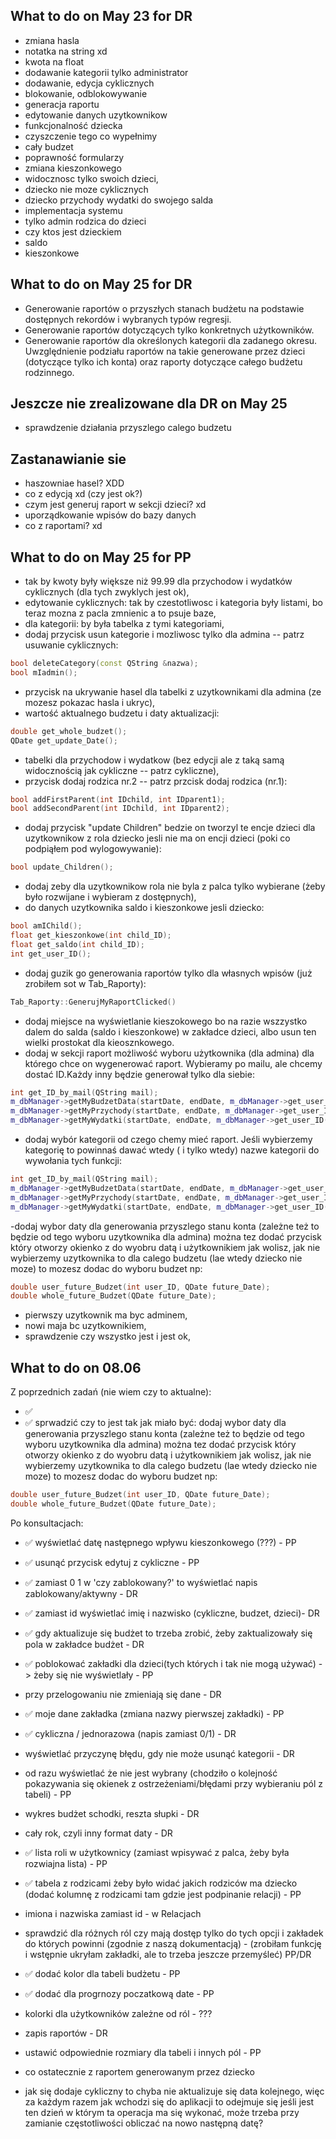 ## What to do on May 23 for DR
- zmiana hasla
- notatka na string xd
- kwota na float
- dodawanie kategorii tylko administrator
- dodawanie, edycja cyklicznych
- blokowanie, odblokowywanie
- generacja raportu
- edytowanie danych uzytkownikow
- funkcjonalność dziecka
- czyszczenie tego co wypełnimy
- cały budzet
- poprawność formularzy
- zmiana kieszonkowego
- widocznosc tylko swoich dzieci,
- dziecko nie moze cyklicznych
- dziecko przychody wydatki do swojego salda
- implementacja systemu
- tylko admin rodzica do dzieci
- czy ktos jest dzieckiem
- saldo
- kieszonkowe

## What to do on May 25 for DR
- Generowanie raportów o przyszłych stanach budżetu na podstawie dostępnych rekordów i wybranych typów regresji.
- Generowanie raportów dotyczących tylko konkretnych użytkowników. 
- Generowanie raportów dla określonych kategorii dla zadanego okresu. Uwzględnienie podziału raportów na takie generowane przez dzieci (dotyczące tylko ich konta) oraz raporty dotyczące całego budżetu rodzinnego. 


## Jeszcze nie zrealizowane dla DR on May 25
- sprawdzenie działania przyszlego calego budzetu


## Zastanawianie sie
- haszowniae hasel? XDD
- co z edycją xd (czy jest ok?)
- czym jest generuj raport w sekcji dzieci? xd
- uporządkowanie wpisów do bazy danych
- co z raportami? xd 

## What to do on May 25 for PP
- tak by kwoty były większe niż 99.99 dla przychodow i wydatków cyklicznych (dla tych zwyklych jest ok),
- edytowanie cyklicznych: tak by czestotliwosc i kategoria były listami, bo teraz mozna z pacla zmnienic a to psuje baze,
- dla kategorii: by była tabelka z tymi kategoriami,
- dodaj przycisk usun kategorie i mozliwosc tylko dla admina -- patrz usuwanie cyklicznych:
```cpp
bool deleteCategory(const QString &nazwa);
bool mIadmin();
```
- przycisk na ukrywanie hasel dla tabelki z uzytkownikami dla admina (ze mozesz pokazac hasla i ukryc),
- wartość aktualnego budzetu i daty aktualizacji:
```cpp
double get_whole_budzet();
QDate get_update_Date();
```
- tabelki dla przychodow i wydatkow (bez edycji ale z taką samą widocznością jak cykliczne -- patrz cykliczne),
- przycisk dodaj rodzica nr.2 -- patrz przcisk dodaj rodzica (nr.1):
```cpp
bool addFirstParent(int IDchild, int IDparent1);
bool addSecondParent(int IDchild, int IDparent2);
```
- dodaj przycisk "update Children" bedzie on tworzyl te encje dzieci dla uzytkownikow z rola dziecko jesli nie ma on encji dzieci (poki co podpiąłem pod wylogowywanie):
```cpp
bool update_Children();
```
- dodaj zeby dla uzytkownikow rola nie byla z palca tylko wybierane (żeby było rozwijane i wybieram z dostępnych),
- do danych uzytkownika saldo i kieszonkowe jesli dziecko:
```cpp
bool amIChild();
float get_kieszonkowe(int child_ID);
float get_saldo(int child_ID);
int get_user_ID();
```
- dodaj guzik go generowania raportów tylko dla własnych wpisów (już zrobiłem sot w Tab_Raporty):
```cpp
Tab_Raporty::GenerujMyRaportClicked()
```
- dodaj miejsce na wyświetlanie kieszokowego bo na razie wszzystko dalem do salda (saldo i kieszonkowe) w zakładce dzieci, albo usun ten wielki prostokat dla kieosznkowego.
- dodaj w sekcji raport możliwość wyboru użytkownika (dla admina) dla którego chce on wygenerować raport. Wybieramy po mailu, ale chcemy dostać ID.Każdy inny będzie generował tylko dla siebie:
```cpp
int get_ID_by_mail(QString mail);
m_dbManager->getMyBudzetData(startDate, endDate, m_dbManager->get_user_ID());
m_dbManager->getMyPrzychody(startDate, endDate, m_dbManager->get_user_ID()); 
m_dbManager->getMyWydatki(startDate, endDate, m_dbManager->get_user_ID());
```
- dodaj wybór kategorii od czego chemy mieć raport. Jeśli wybierzemy kategorię to powinnaś dawać wtedy ( i tylko wtedy) nazwe kategorii do wywołania tych funkcji:
```cpp
int get_ID_by_mail(QString mail);
m_dbManager->getMyBudzetData(startDate, endDate, m_dbManager->get_user_ID(),"Pensja");
m_dbManager->getMyPrzychody(startDate, endDate, m_dbManager->get_user_ID(),"Pensja"); 
m_dbManager->getMyWydatki(startDate, endDate, m_dbManager->get_user_ID(),"Pensja");
```
-dodaj wybor daty dla generowania przyszlego stanu konta (zależne też to będzie od tego wyboru uzytkownika dla admina) można tez dodać przycisk który otworzy okienko z do wyobru datą i użytkownikiem jak wolisz, jak nie wybierzemy uzytkownika to dla calego budzetu (lae wtedy dziecko nie moze) to mozesz dodac do wyboru budzet np:
```cpp
double user_future_Budzet(int user_ID, QDate future_Date);
double whole_future_Budzet(QDate future_Date);
```
- pierwszy uzytkownik ma byc adminem,
- nowi maja bc uzytkownikiem,
- sprawdzenie czy wszystko jest i jest ok,


## What to do on 08.06
 Z poprzednich zadań (nie wiem czy to aktualne):
 
- ✅ 
- ✅ sprwadzić czy to jest tak jak miało być: dodaj wybor daty dla generowania przyszlego stanu konta (zależne też to będzie od tego wyboru uzytkownika dla admina) można tez dodać przycisk który otworzy okienko z do wyobru datą i użytkownikiem jak wolisz, jak nie wybierzemy uzytkownika to dla calego budzetu (lae wtedy dziecko nie moze) to mozesz dodac do wyboru budzet np:
```cpp
double user_future_Budzet(int user_ID, QDate future_Date);
double whole_future_Budzet(QDate future_Date);
```
Po konsultacjach: 

- ✅ wyświetlać datę następnego wpływu kieszonkowego (???) - PP
- ✅ usunąć przycisk edytuj z cykliczne - PP
- ✅ zamiast 0 1 w 'czy zablokowany?' to wyświetlać napis zablokowany/aktywny - DR
- ✅ zamiast id wyświetlać imię i nazwisko (cykliczne, budzet, dzieci)- DR
- ✅ gdy aktualizuje się budżet to trzeba zrobić, żeby zaktualizowały się pola w zakładce budżet - DR
- ✅ poblokować zakładki dla dzieci(tych których i tak nie mogą używać)  -> żeby się nie wyświetlały - PP
- przy przelogowaniu nie zmieniają się dane - DR
- ✅ moje dane zakładka (zmiana nazwy pierwszej zakładki) - PP
- ✅ cykliczna / jednorazowa (napis zamiast 0/1) - DR
- wyświetlać przyczynę błędu, gdy nie może usunąć kategorii - DR
- od razu wyświetlać że nie jest wybrany (chodziło o kolejność pokazywania się okienek z ostrzeżeniami/błędami przy wybieraniu pól z tabeli) - PP
- wykres budżet schodki, reszta słupki - DR
- cały rok, czyli inny format daty - DR
- ✅ lista roli w użytkownicy (zamiast wpisywać z palca, żeby była rozwiajna lista) - PP
- ✅ tabela z rodzicami żeby było widać jakich rodziców ma dziecko (dodać kolumnę z rodzicami tam gdzie jest podpinanie relacji) - PP
- imiona i nazwiska zamiast id - w Relacjach
- sprawdzić dla różnych ról czy mają dostęp tylko do tych opcji i zakładek do których powinni (zgodnie z naszą dokumentacją) - (zrobiłam funkcję i wstępnie ukryłam zakładki, ale to trzeba jeszcze przemyśleć) PP/DR
- ✅ dodać kolor dla tabeli budżetu - PP
- ✅ dodać dla progrnozy poczatkową date - PP
- kolorki dla użytkowników zależne od ról - ???
- zapis raportów - DR
- ustawić odpowiednie rozmiary dla tabeli i innych pól - PP


- co ostatecznie z raportem generowanym przez dziecko

- jak się dodaje cykliczny to chyba nie aktualizuje się data kolejnego, więc za każdym razem jak wchodzi się do aplikacji to odejmuje się jeśli jest ten dzień w którym ta operacja ma się wykonać, może trzeba przy zamianie częstotliwości obliczać na nowo następną datę?


